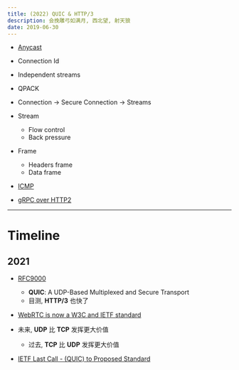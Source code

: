 ```yaml
---
title: (2022) QUIC & HTTP/3
description: 会挽雕弓如满月, 西北望, 射天狼
date: 2019-06-30
---
```


* [Anycast](https://en.wikipedia.org/wiki/Anycast)

* Connection Id
* Independent streams

* QPACK
* Connection -> Secure Connection -> Streams
* Stream
  - Flow control
  - Back pressure

* Frame
  - Headers frame
  - Data frame

* [ICMP](https://en.wikipedia.org/wiki/Internet_Control_Message_Protocol)

* [gRPC over HTTP2](https://github.com/grpc/grpc/blob/master/doc/PROTOCOL-HTTP2.md)

------------------

# Timeline

## 2021

* [RFC9000](https://datatracker.ietf.org/doc/html/rfc9000)
  - **QUIC**: A UDP-Based Multiplexed and Secure Transport
  - 目测, **HTTP/3** 也快了

* [WebRTC is now a W3C and IETF standard](https://web.dev/webrtc-standard-announcement/)

* 未来, **UDP** 比 **TCP** 发挥更大价值
  - 过去, **TCP** 比 **UDP** 发挥更大价值

* [IETF Last Call - (QUIC) to Proposed Standard](https://mailarchive.ietf.org/arch/msg/quic/ye1LeRl7oEz898RxjE6D3koWhn0/)
